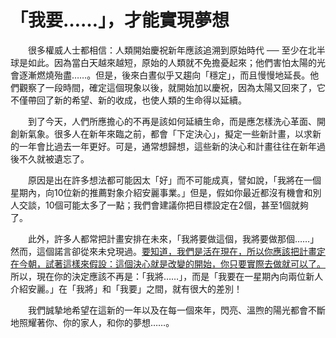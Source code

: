 # 「我要……」，才能實現夢想

&emsp;&emsp;很多權威人士都相信：人類開始慶祝新年應該追溯到原始時代 ── 至少在北半球是如此。因為當白天越來越短，原始的人類就不免擔憂起來；他們害怕太陽的光會逐漸燃燒殆盡……。但是，後來白晝似乎又趨向「穩定」，而且慢慢地延長。他們觀察了一段時間，確定這個現象以後，就開始加以慶祝，因為太陽又回來了，它不僅帶回了新的希望、新的收成，也使人類的生命得以延續。

&emsp;&emsp;到了今天，人們所應擔心的不再是該如何延續生命，而是應怎樣洗心革面、開創新氣象。很多人在新年來臨之前，都會「下定決心」，擬定一些新計畫，以求新的一年會比過去一年更好。可是，通常想歸想，這些新的決心和計畫往往在新年過後不久就被遺忘了。

&emsp;&emsp;原因是出在許多想法都可能因太「好」而不可能成真，譬如說，「我將在一個星期內，向10位新的推薦對象介紹安麗事業。」但是，假如你最近都沒有機會和別人交談，10個可能太多了一點；我們會建議你把目標設定在2個，甚至1個就夠了。

&emsp;&emsp;此外，許多人都常把計畫安排在未來，「我將要做這個，我將要做那個……」然而，這個諾言卻從來未兌現過。[要知道，我們是活在現在，所以你應該把計畫定在今朝，試著這樣來假設：這個決心就是改變的開始，你只要實際去做就可以了。]()所以，現在你的決定應該不再是：「我將……」，而是「我要在一星期內向兩位新人介紹安麗。」在「我將」和「我要」之間，就有很大的差別！

&emsp;&emsp;我們誠摯地希望在這新的一年以及在每一個來年，閃亮、溫煦的陽光都會不斷地照耀著你、你的家人，和你的夢想……。

